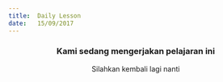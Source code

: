 ```yaml
---
title:  Daily Lesson
date:   15/09/2017
---
```


### <center>Kami sedang mengerjakan pelajaran ini</center>
<center>Silahkan kembali lagi nanti</center>
